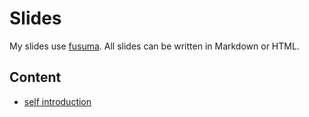# Slides

My slides use [fusuma]().
All slides can be written in Markdown or HTML.

## Content

- [self introduction](https://nd-02110114.github.io/slides/self-intro/)
